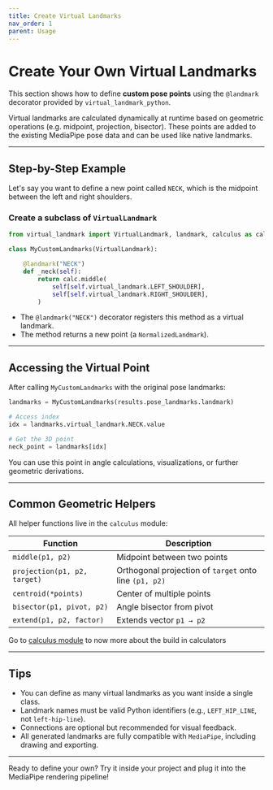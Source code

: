 ```yaml
---
title: Create Virtual Landmarks
nav_order: 1
parent: Usage
---
```

# Create Your Own Virtual Landmarks

This section shows how to define **custom pose points** using the `@landmark` decorator provided by `virtual_landmark_python`.

Virtual landmarks are calculated dynamically at runtime based on geometric operations (e.g. midpoint, projection, bisector). These points are added to the existing MediaPipe pose data and can be used like native landmarks.

---

## Step-by-Step Example

Let's say you want to define a new point called `NECK`, which is the midpoint between the left and right shoulders.

### Create a subclass of `VirtualLandmark`

```python
from virtual_landmark import VirtualLandmark, landmark, calculus as calc

class MyCustomLandmarks(VirtualLandmark):

    @landmark("NECK")
    def _neck(self):
        return calc.middle(
            self[self.virtual_landmark.LEFT_SHOULDER],
            self[self.virtual_landmark.RIGHT_SHOULDER],
        )
```

- The `@landmark("NECK")` decorator registers this method as a virtual landmark.
- The method returns a new point (a `NormalizedLandmark`).

---

## Accessing the Virtual Point

After calling `MyCustomLandmarks` with the original pose landmarks:

```python
landmarks = MyCustomLandmarks(results.pose_landmarks.landmark)

# Access index
idx = landmarks.virtual_landmark.NECK.value

# Get the 3D point
neck_point = landmarks[idx]
```

You can use this point in angle calculations, visualizations, or further geometric derivations.

---

## Common Geometric Helpers

All helper functions live in the `calculus` module:

| Function         | Description                             |
|------------------|-----------------------------------------|
| `middle(p1, p2)` | Midpoint between two points             |
| `projection(p1, p2, target)` | Orthogonal projection of `target` onto line `(p1, p2)` |
| `centroid(*points)` | Center of multiple points            |
| `bisector(p1, pivot, p2)` | Angle bisector from pivot       |
| `extend(p1, p2, factor)` | Extends vector `p1 → p2`         |


Go to [calculus module](calculus.md) to now more about the build in calculators

---

## Tips

- You can define as many virtual landmarks as you want inside a single class.
- Landmark names must be valid Python identifiers (e.g., `LEFT_HIP_LINE`, not `left-hip-line`).
- Connections are optional but recommended for visual feedback.
- All generated landmarks are fully compatible with `MediaPipe`, including drawing and exporting.

---

Ready to define your own? Try it inside your project and plug it into the MediaPipe rendering pipeline!
